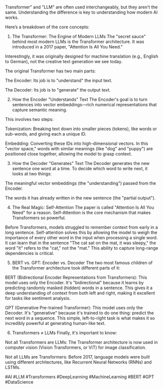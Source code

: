 Transformer" and "LLM" are often used interchangeably, but they aren't the same. Understanding the difference is key to understanding how modern AI works.

Here’s a breakdown of the core concepts:

1. The Transformer: The Engine of Modern LLMs
The "secret sauce" behind most modern LLMs is the Transformer architecture. It was introduced in a 2017 paper, "Attention Is All You Need."

Interestingly, it was originally designed for machine translation (e.g., English to German), not the creative text generation we see today.

The original Transformer has two main parts:

The Encoder: Its job is to "understand" the input text.

The Decoder: Its job is to "generate" the output text.

2. How the Encoder "Understands" Text
The Encoder's goal is to turn sentences into vector embeddings—rich numerical representations that capture semantic meaning.

This involves two steps:

Tokenization: Breaking text down into smaller pieces (tokens), like words or sub-words, and giving each a unique ID.

Embedding: Converting these IDs into high-dimensional vectors. In this "vector space," words with similar meanings (like "dog" and "puppy") are positioned close together, allowing the model to grasp context.

3. How the Decoder "Generates" Text
The Decoder generates the new sentence one word at a time. To decide which word to write next, it looks at two things:

The meaningful vector embeddings (the "understanding") passed from the Encoder.

The words it has already written in the new sentence (the "partial output").

4. The Real Magic: Self-Attention
The paper is called "Attention Is All You Need" for a reason. Self-Attention is the core mechanism that makes Transformers so powerful.

Before Transformers, models struggled to remember context from early in a long sentence. Self-attention solves this by allowing the model to weigh the importance of every other word in the input when processing a single word. It can learn that in the sentence "The cat sat on the mat, it was sleepy," the word "it" refers to the "cat," not the "mat." This ability to capture long-range dependencies is critical.

5. BERT vs. GPT: Encoder vs. Decoder
The two most famous children of the Transformer architecture took different parts of it:

BERT (Bidirectional Encoder Representations from Transformers): This model uses only the Encoder. It's "bidirectional" because it learns by predicting randomly masked (hidden) words in a sentence. This gives it a deep understanding of context from both left and right, making it excellent for tasks like sentiment analysis.

GPT (Generative Pre-trained Transformer): This model uses only the Decoder. It's "generative" because it's trained to do one thing: predict the next word in a sequence. This simple, left-to-right task is what makes it so incredibly powerful at generating human-like text.

6. Transformers ≠ LLMs
Finally, it's important to know:

Not all Transformers are LLMs: The Transformer architecture is now used in computer vision (Vision Transformers, or ViT) for image classification.

Not all LLMs are Transformers: Before 2017, language models were built using different architectures, like Recurrent Neural Networks (RNNs) and LSTMs.

#AI #LLM #Transformers #DeepLearning #MachineLearning #BERT #GPT #DataScience